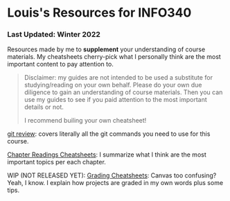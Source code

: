 # Louis's Resources for INFO340
### Last Updated: Winter 2022
Resources made by me to **supplement** your understanding of course materials. My cheatsheets cherry-pick what I personally think are the most important content to pay attention to. 

> Disclaimer: my guides are not intended to be used a substitute for studying/reading on your own behalf. Please do your own due diligence to gain an understanding of course materials. Then you can use my guides to see if you paid attention to the most important details or not. 
>
> I recommend builing your own cheatsheet!

[git review](git-cheatsheet.md): covers literally all the git commands you need to use for this course.

[Chapter Readings Cheatsheets](Chapter%20Readings%20Cheatsheets): I summarize what I think are the most important topics per each chapter.

WIP (NOT RELEASED YET): [Grading Cheatsheets](Grading%20Cheatsheets): Canvas too confusing? Yeah, I know. I explain how projects are graded in my own words plus some tips.